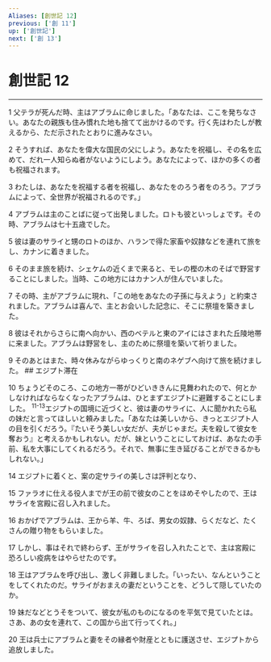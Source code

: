 ```yaml
---
Aliases: [創世記 12]
previous: ['創 11']
up: ['創世記']
next: ['創 13']
---
```

# 創世記 12

***




1 
父テラが死んだ時、主はアブラムに命じました。「あなたは、ここを発ちなさい。あなたの親族も住み慣れた地も捨てて出かけるのです。行く先はわたしが教えるから、ただ示されたとおりに進みなさい。 



2 
そうすれば、あなたを偉大な国民の父にしよう。あなたを祝福し、その名を広めて、だれ一人知らぬ者がないようにしよう。あなたによって、ほかの多くの者も祝福されます。 



3 
わたしは、あなたを祝福する者を祝福し、あなたをのろう者をのろう。アブラムによって、全世界が祝福されるのです。」 



4 
アブラムは主のことばに従って出発しました。ロトも彼といっしょです。その時、アブラムは七十五歳でした。 



5 
彼は妻のサライと甥のロトのほか、ハランで得た家畜や奴隷などを連れて旅をし、カナンに着きました。 



6 
そのまま旅を続け、シェケムの近くまで来ると、モレの樫の木のそばで野営することにしました。当時、この地方にはカナン人が住んでいました。 



7 
その時、主がアブラムに現れ、「この地をあなたの子孫に与えよう」と約束されました。アブラムは喜んで、主とお会いした記念に、そこに祭壇を築きました。 



8 
彼はそれからさらに南へ向かい、西のベテルと東のアイにはさまれた丘陵地帯に来ました。アブラムは野営をし、主のために祭壇を築いて祈りました。 



9 
そのあとはまた、時々休みながらゆっくりと南のネゲブへ向けて旅を続けました。 ## エジプト滞在 



10 
ちょうどそのころ、この地方一帯がひどいききんに見舞われたので、何とかしなければならなくなったアブラムは、ひとまずエジプトに避難することにしました。 <sup class="versenum">11-13</sup>エジプトの国境に近づくと、彼は妻のサライに、人に聞かれたら私の妹だと言ってほしいと頼みました。「あなたは美しいから、きっとエジプト人の目を引くだろう。『たいそう美しい女だが、夫がじゃまだ。夫を殺して彼女を奪おう』と考えるかもしれない。だが、妹ということにしておけば、あなたの手前、私を大事にしてくれるだろう。それで、無事に生き延びることができるかもしれない。」 



14 
エジプトに着くと、案の定サライの美しさは評判となり、 



15 
ファラオに仕える役人までが王の前で彼女のことをほめそやしたので、王はサライを宮殿に召し入れました。 



16 
おかげでアブラムは、王から羊、牛、ろば、男女の奴隷、らくだなど、たくさんの贈り物をもらいました。 



17 
しかし、事はそれで終わらず、王がサライを召し入れたことで、主は宮殿に恐ろしい疫病をはやらせたのです。 



18 
王はアブラムを呼び出し、激しく非難しました。「いったい、なんということをしてくれたのだ。サライがおまえの妻だということを、どうして隠していたのか。 



19 
妹だなどとうそをついて、彼女が私のものになるのを平気で見ていたとは。さあ、あの女を連れて、この国から出て行ってくれ。」 



20 
王は兵士にアブラムと妻をその縁者や財産とともに護送させ、エジプトから追放しました。
